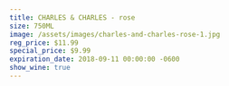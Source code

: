 ```yaml
---
title: CHARLES & CHARLES - rose
size: 750ML
image: /assets/images/charles-and-charles-rose-1.jpg
reg_price: $11.99
special_price: $9.99
expiration_date: 2018-09-11 00:00:00 -0600
show_wine: true
---
```



